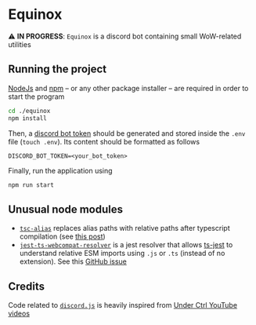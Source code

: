 # Equinox

:warning: **IN PROGRESS**: `Equinox` is a discord bot containing small WoW-related utilities

## Running the project

[NodeJs](https://nodejs.org/en/) and [npm](https://www.npmjs.com/) – or any other package installer – are required in order to start the program

```bash
cd ./equinox
npm install
```

Then, a [discord bot token]() should be generated and stored inside the `.env` file (`touch .env`). Its content should be formatted as follows

```
DISCORD_BOT_TOKEN=<your_bot_token>
```

Finally, run the application using

```bash
npm run start
```


## Unusual node modules

- [`tsc-alias`](https://www.npmjs.com/package/tsc-alias) replaces alias paths with relative paths after typescript compilation (see [this post](https://stackoverflow.com/questions/59179787/tsc-doesnt-compile-alias-paths))
- [`jest-ts-webcompat-resolver`](https://www.npmjs.com/package/jest-ts-webcompat-resolver) is a jest resolver that allows [ts-jest](https://kulshekhar.github.io/ts-jest/docs/getting-started/installation/) to understand relative ESM imports using `.js` or `.ts` (instead of no extension). See this [GitHub issue](https://github.com/kulshekhar/ts-jest/issues/1057)


## Credits

Code related to [`discord.js`](https://discord.js.org/) is heavily inspired from [Under Ctrl YouTube videos](https://www.youtube.com/watch?v=KZ3tIGHU314&list=PLpmb-7WxPhe0ZVpH9pxT5MtC4heqej8Es)
